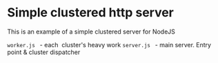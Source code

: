 # Simple clustered http server

This is an example of a simple clustered server for NodeJS

`worker.js ` - each  cluster's heavy work
`server.js ` - main server. Entry point & cluster dispatcher
